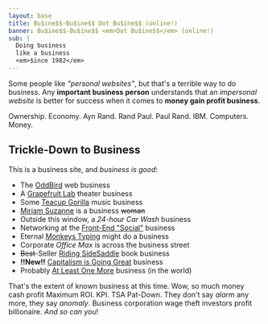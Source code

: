 ```yaml
---
layout: base
title: Bu$ine$$-Bu$ine$$ Dot Bu$ine$$ (online!)
banner: Bu$ine$$-Bu$ine$$ <em>Dot Bu$ine$$</em> (online!)
sub: |
  Doing business
  like a business
  <em>$ince 1982</em>
---
```


Some people like _"personal websites"_,
but that's a terrible way to do business.
Any **important business person** understands
that an _impersonal website_ is better
for success when it comes to
**money gain profit business**.

Ownership. Economy. Ayn Rand.
Rand Paul. Paul Rand.
IBM. Computers. Money.

## Trickle-Down to Business

This is a business site,
and _business is good_:

- The [OddBird](https://www.oddbird.net) web business
- A [Grapefruit Lab](https://grapefruitlab.com) theater business
- Some [Teacup Gorilla](https://teacupgorilla.com) music business
- [Miriam Suzanne](https://miriamsuzanne.com) is a business ~~woman~~
- Outside this window, a _24-hour Car Wash_ business
- Networking at the [Front-End "Social"](https://front-end.social) business
- Eternal [Monkeys Typing](https://monkey.writr.art/) might do a business
- Corporate _Office Max_ is across the business street
- ~~Best~~-Seller [Riding SideSaddle](https://ridingsidesaddle.com) book business
- **!!New!!** [Capitalism is Going Great](https://capitalismisgoinggreat.com/) business
- Probably [At Least One More](https://business.business-business.business/)
  business (in the world)

That's the extent of known business at this time.
Wow, so much money cash profit Maximum ROI. KPI. TSA Pat-Down.
They don't say _alarm_ any more, they say _anomaly_.
Business corporation wage theft investors profit billionaire.
_And so can you_!
